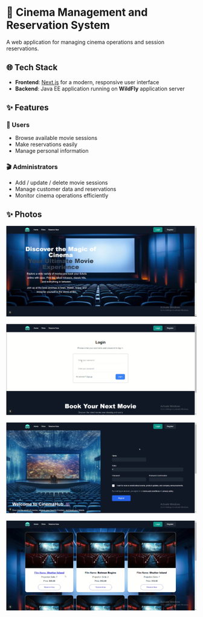 # 🎥 Cinema Management and Reservation System

A web application for managing cinema operations and session reservations.

## 🌐 Tech Stack

- **Frontend**: [Next.js](https://nextjs.org/) for a modern, responsive user interface  
- **Backend**: Java EE application running on **WildFly** application server

## ✨ Features

### 👤 Users
- Browse available movie sessions  
- Make reservations easily  
- Manage personal information

### 🎬 Administrators
- Add / update / delete movie sessions  
- Manage customer data and reservations  
- Monitor cinema operations efficiently

## ✨ Photos

<p align="center">
  <img src="cinma/public/Screenshot 2025-04-14 154101.png" alt="Home Page"/>
  <br/><br/>
  <img src="cinma/public/Screenshot 2025-04-14 154219.png" alt="login Page" width="600"/>
  <br/><br/>
  <img src="cinma/public/Screenshot 2025-04-14 154338.png" alt="SignIn Page" width="600"/>
  <br/><br/>
  <img src="cinma/public/Screenshot 2025-04-14 154201.png" alt="Liste of Films" width="600"/>
</p>
